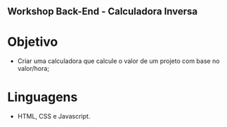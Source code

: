 ## Workshop Back-End - Calculadora Inversa

# Objetivo

- Criar uma calculadora que calcule o valor de um projeto com base no valor/hora;

# Linguagens

- HTML, CSS e Javascript.
